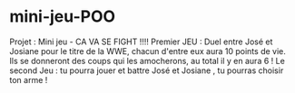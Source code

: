 # mini-jeu-POO
 Projet : Mini jeu - CA VA SE FIGHT !!!! Premier JEU : Duel entre José et Josiane pour le titre de la WWE, chacun d'entre eux aura 10 points de vie. Ils se donneront des coups qui les amocherons, au total il y en aura 6 !  Le second Jeu : tu pourra jouer et battre José et Josiane , tu pourras choisir ton arme !
